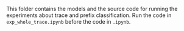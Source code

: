 This folder contains the models and the source code for running the experiments about trace and prefix classification. Run the code in `exp_whole_trace.ipynb` before the code in `.ipynb`.
